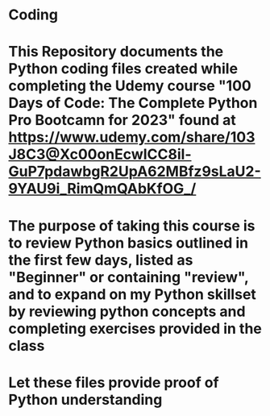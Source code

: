 # Coding

# This Repository documents the Python coding files created while completing the Udemy course "100 Days of Code: The Complete Python Pro Bootcamn for 2023" found at https://www.udemy.com/share/103J8C3@Xc00onEcwICC8il-GuP7pdawbgR2UpA62MBfz9sLaU2-9YAU9i_RimQmQAbKfOG_/
# The purpose of taking this course is to review Python basics outlined in the first few days, listed as "Beginner" or containing "review", and to expand on my Python skillset by reviewing python concepts and completing exercises provided in the class

# Let these files provide proof of Python understanding
